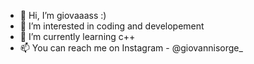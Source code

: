 - 👋 Hi, I’m giovaaass :)
- 👀 I’m interested in coding and developement
- 🌱 I’m currently learning c++
- 📫 You can reach me on Instagram - @giovannisorge_

<!---
giovaaass/giovaaass is a ✨ special ✨ repository because its `README.md` (this file) appears on your GitHub profile.
You can click the Preview link to take a look at your changes.
--->
